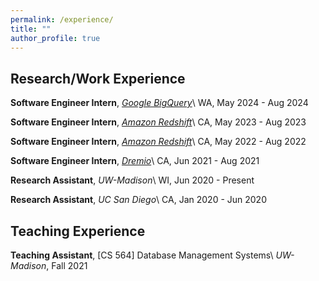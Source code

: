 ```yaml
---
permalink: /experience/
title: ""
author_profile: true
---
```


Research/Work Experience
------
**Software Engineer Intern**, [_Google BigQuery_](https://cloud.google.com/bigquery)\\
WA, May 2024 - Aug 2024

**Software Engineer Intern**, [_Amazon Redshift_](https://aws.amazon.com/redshift/)\\
CA, May 2023 - Aug 2023

**Software Engineer Intern**, [_Amazon Redshift_](https://aws.amazon.com/redshift/)\\
CA, May 2022 - Aug 2022

**Software Engineer Intern**, [_Dremio_](https://www.dremio.com/)\\
CA, Jun 2021 - Aug 2021

**Research Assistant**, _UW-Madison_\\
WI, Jun 2020 - Present

**Research Assistant**, _UC San Diego_\\
CA, Jan 2020 - Jun 2020

Teaching Experience
------
**Teaching Assistant**, [CS 564] Database Management Systems\\
_UW-Madison_, Fall 2021
